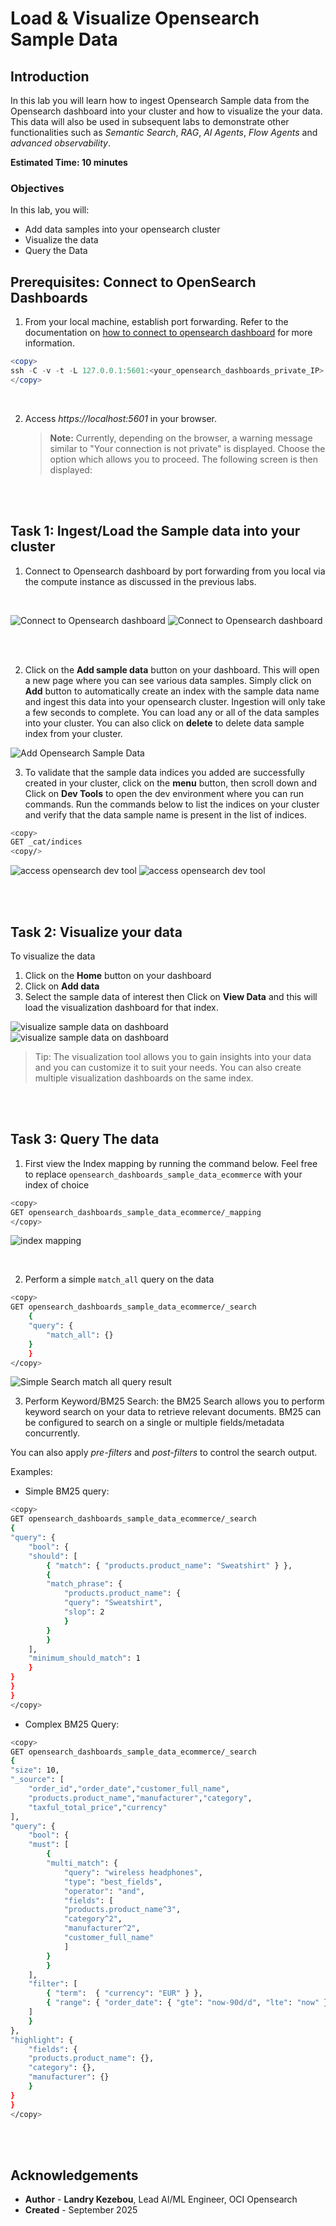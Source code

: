 # Load & Visualize Opensearch Sample Data

## Introduction

In this lab you will learn how to ingest Opensearch Sample data from the Opensearch dashboard into your cluster and how to visualize the your data.
This data will also be used in subsequent labs to demonstrate other functionalities such as *Semantic Search*, *RAG*, *AI Agents*, *Flow Agents* and *advanced observability*.

**Estimated Time: 10 minutes**

### Objectives

In this lab, you will:

- Add data samples into your opensearch cluster
- Visualize the data
- Query the Data

## Prerequisites: Connect to OpenSearch Dashboards

1. From your local machine, establish port forwarding. Refer to the documentation on [how to connect to opensearch dashboard](https://docs.oracle.com/en/learn/oci-opensearch/index.html#task-3-test-the-connection-to-oci-search-service--opensearch-endpoint) for more information.


```powershell
<copy>
ssh -C -v -t -L 127.0.0.1:5601:<your_opensearch_dashboards_private_IP>:5601 -L 127.0.0.1:9200:<your_opensearch_private_IP>:9200 opc@<your_VM_instance_public_IP> -i ~/.ssh/id_rsa
</copy>
```
<br />

2. Access *https://localhost:5601* in your browser.
   > **Note:** Currently, depending on the browser, a warning message similar to "Your connection is not private" is displayed. Choose the option which allows you to proceed. The following screen is then displayed:

<br /><br />



## Task 1: Ingest/Load the Sample data into your cluster

1. Connect to Opensearch dashboard by port forwarding from you local via the compute instance as discussed in the previous labs.
<br/>

![Connect to Opensearch dashboard](../prerequisites/images/opensearch-dashboard-1.png)
![Connect to Opensearch dashboard](../prerequisites/images/opensearch-dashboard-2.png)


<br /><br />

2. Click on the **Add sample data** button on your dashboard. This will open a new page where you can see various data samples. Simply click on **Add** button to automatically create an index with the sample data name and  ingest this data into your opensearch cluster. Ingestion will only take a few seconds to complete. You can load any or all of the data samples into your cluster. You can also click on  **delete** to delete data sample index from your cluster.

![Add Opensearch Sample Data](images/add-opensearch-data-samples-1.png)

3. To validate that the sample data indices you added are successfully created in your cluster, click on the **menu** button, then scroll down and Click on **Dev Tools** to open the dev environment where you can run commands. Run the commands below to list the indices on your cluster and verify that the data sample name is present in the list of indices.

```bash
<copy>
GET _cat/indices
<copy/>
```

![access opensearch dev tool](images/opensearch-dashboard-access-dev-tools.png)
![access opensearch dev tool](images/opensearch-dashboard-access-dev-tools-2.png)



<br /><br />

## Task 2: Visualize your data

To visualize the data
1. Click on the **Home** button on your dashboard
2. Click on **Add data**
3. Select the sample data of interest then Click  on **View Data** and this will load the visualization dashboard for that index.

![visualize sample data on dashboard](images/visualize-data-1.png)
![visualize sample data on dashboard](images/visualize-data-2.png)

> Tip: The visualization tool allows you to gain insights into your data and you can customize it to suit your needs. You can also create multiple visualization dashboards on the same index.



<br /><br />

## Task 3: Query The data

1. First view the Index mapping by running the command below. Feel free to replace `opensearch_dashboards_sample_data_ecommerce` with your index of choice

```bash
<copy>
GET opensearch_dashboards_sample_data_ecommerce/_mapping
</copy>
```


![index mapping](images/index-mapping.png)

<br />

2. Perform a simple `match_all` query on the data

```bash
<copy>
GET opensearch_dashboards_sample_data_ecommerce/_search
    {
    "query": {
        "match_all": {}
    }
    }
</copy>
```
![Simple Search match all query result](images/simple-search.png)


3. Perform Keyword/BM25 Search:
the BM25 Search allows you to perform keyword search on your data to retrieve relevant documents. BM25 can be configured to search on a single or multiple fields/metadata concurrently.

You can also apply *pre-filters* and *post-filters* to control the search output.

Examples:

- Simple BM25 query:

```bash
<copy>
GET opensearch_dashboards_sample_data_ecommerce/_search
{
"query": {
    "bool": {
    "should": [
        { "match": { "products.product_name": "Sweatshirt" } },
        {
        "match_phrase": {
            "products.product_name": {
            "query": "Sweatshirt",
            "slop": 2
            }
        }
        }
    ],
    "minimum_should_match": 1
    }
}
}
}
</copy>
```

- Complex BM25 Query:

```bash
<copy>
GET opensearch_dashboards_sample_data_ecommerce/_search
{
"size": 10,
"_source": [
    "order_id","order_date","customer_full_name",
    "products.product_name","manufacturer","category",
    "taxful_total_price","currency"
],
"query": {
    "bool": {
    "must": [
        {
        "multi_match": {
            "query": "wireless headphones",
            "type": "best_fields",
            "operator": "and",
            "fields": [
            "products.product_name^3",
            "category^2",
            "manufacturer^2",
            "customer_full_name"
            ]
        }
        }
    ],
    "filter": [
        { "term":  { "currency": "EUR" } },
        { "range": { "order_date": { "gte": "now-90d/d", "lte": "now" } } }
    ]
    }
},
"highlight": {
    "fields": {
    "products.product_name": {},
    "category": {},
    "manufacturer": {}
    }
}
}
</copy>
```

<br /><br />






## Acknowledgements

* **Author** - **Landry Kezebou**, Lead AI/ML Engineer, OCI Opensearch
* **Created** - September 2025
